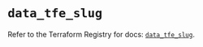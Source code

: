 # `data_tfe_slug`

Refer to the Terraform Registry for docs: [`data_tfe_slug`](https://registry.terraform.io/providers/hashicorp/tfe/0.56.0/docs/data-sources/slug).
